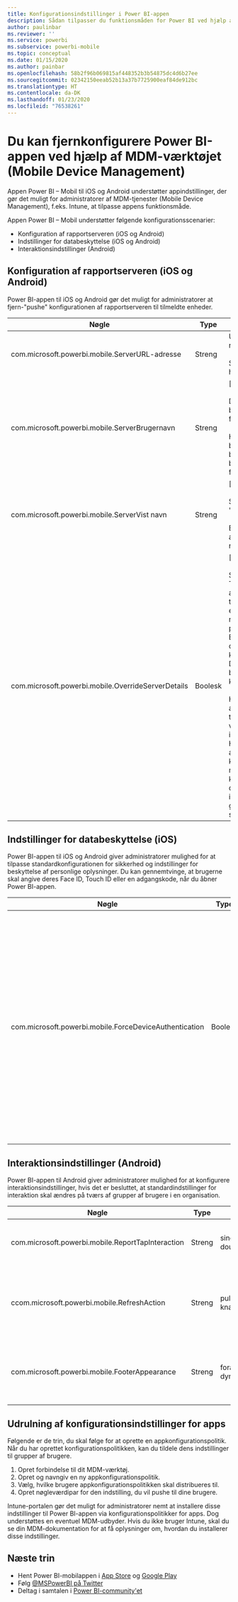 ```yaml
---
title: Konfigurationsindstillinger i Power BI-appen
description: Sådan tilpasser du funktionsmåden for Power BI ved hjælp af MDM-værktøjet
author: paulinbar
ms.reviewer: ''
ms.service: powerbi
ms.subservice: powerbi-mobile
ms.topic: conceptual
ms.date: 01/15/2020
ms.author: painbar
ms.openlocfilehash: 58b2f96b069815af448352b3b54875dc4d6b27ee
ms.sourcegitcommit: 02342150eeab52b13a37b7725900eaf84de912bc
ms.translationtype: HT
ms.contentlocale: da-DK
ms.lasthandoff: 01/23/2020
ms.locfileid: "76538261"
---
```

# <a name="remotely-configure-power-bi-app-using-mobile-device-management-mdm-tool"></a>Du kan fjernkonfigurere Power BI-appen ved hjælp af MDM-værktøjet (Mobile Device Management)

Appen Power BI – Mobil til iOS og Android understøtter appindstillinger, der gør det muligt for administratorer af MDM-tjenester (Mobile Device Management), f.eks. Intune, at tilpasse appens funktionsmåde.

Appen Power BI – Mobil understøtter følgende konfigurationsscenarier:

* Konfiguration af rapportserveren (iOS og Android)
* Indstillinger for databeskyttelse (iOS og Android)
* Interaktionsindstillinger (Android)

## <a name="report-server-configuration-ios-and-android"></a>Konfiguration af rapportserveren (iOS og Android)

Power BI-appen til iOS og Android gør det muligt for administratorer at fjern-"pushe" konfigurationen af rapportserveren til tilmeldte enheder.

| Nøgle | Type | Beskrivelse |
|---|---|---|
| com.microsoft.powerbi.mobile.ServerURL-adresse | Streng | URL-adresse til rapportserver.<br><br>Skal starte med http/https.|
| com.microsoft.powerbi.mobile.ServerBrugernavn | Streng | [valgfri]<br><br>Det brugernavn, der skal bruges til at oprette forbindelse til serveren.<br><br>Hvis der ikke findes et brugernavn, vil appen bede brugeren skrive brugernavnet til forbindelsen.|
| com.microsoft.powerbi.mobile.ServerVist navn | Streng | [valgfri]<br><br>Standardværdien er "Rapportserver"<br><br>Et navn, der bruges i appen til at repræsentere serveren. |
| com.microsoft.powerbi.mobile.OverrideServerDetails | Boolesk | [valgfri]<br><br>Standardværdien er True. Når værdien er angivet til True, tilsidesætter den alle eksisterende rapportserverdefinitioner på mobilenheden. Eksisterende servere, der allerede er konfigureret, slettes. Dette forhindrer også, at brugeren kan fjerne konfigurationen.<br><br>Hvis indstillingen er angivet til "False", tilføjes de overførte værdier, og eksisterende indstillinger ændres ikke. Hvis den samme URL-adresse allerede er konfigureret i mobilappen, forbliver konfigurationen, som den er. Appen beder ikke brugeren om at godkende igen for den samme server. |

## <a name="data-protection-settings-ios"></a>Indstillinger for databeskyttelse (iOS)

Power BI-appen til iOS og Android giver administratorer mulighed for at tilpasse standardkonfigurationen for sikkerhed og indstillinger for beskyttelse af personlige oplysninger. Du kan gennemtvinge, at brugerne skal angive deres Face ID, Touch ID eller en adgangskode, når du åbner Power BI-appen.

| Nøgle | Type | Beskrivelse |
|---|---|---|
| com.microsoft.powerbi.mobile.ForceDeviceAuthentication | Boolesk | Standardværdien er False. <br><br>Biometriske data, f.eks TouchID eller FaceID, kan være påkrævet, for at brugerne kan få adgang til appen på deres enhed. Når det er påkrævet, bruges biometriske data ud over godkendelse.<br><br>Hvis du bruger politikker for appbeskyttelse, anbefaler Microsoft, at du deaktiverer denne indstilling for at forhindre dobbelte adgangsprompter. |

## <a name="interaction-settings-android"></a>Interaktionsindstillinger (Android)

Power BI-appen til Android giver administratorer mulighed for at konfigurere interaktionsindstillinger, hvis det er besluttet, at standardindstillinger for interaktion skal ændres på tværs af grupper af brugere i en organisation. 

| Nøgle | Type | Værdier | Beskrivelse |
|---|---|---|---|
| com.microsoft.powerbi.mobile.ReportTapInteraction | Streng |  <nobr>single-tap</nobr><br><nobr>double-tap</nobr> | Konfigurer, om tryk på visualisering også vil lave et datapunktvalg. |
| ccom.microsoft.powerbi.mobile.RefreshAction | Streng |  <nobr>pull-to-refresh</nobr><br>knappen | Konfigurer, om brugeren skal have en knap til at opdatere rapporten, eller om han bruger træk-opdatering. |
| com.microsoft.powerbi.mobile.FooterAppearance | Streng |  forankret<br>dynamisk | Konfigurer, om rapportfoden skal fastgøres nederst i rapporten eller skjules automatisk. |

## <a name="deploying-app-configuration-settings"></a>Udrulning af konfigurationsindstillinger for apps

Følgende er de trin, du skal følge for at oprette en appkonfigurationspolitik. Når du har oprettet konfigurationspolitikken, kan du tildele dens indstillinger til grupper af brugere.

1. Opret forbindelse til dit MDM-værktøj.
2. Opret og navngiv en ny appkonfigurationspolitik.
3. Vælg, hvilke brugere appkonfigurationspolitikken skal distribueres til.
4. Opret nøgleværdipar for den indstilling, du vil pushe til dine brugere.

Intune-portalen gør det muligt for administratorer nemt at installere disse indstillinger til Power BI-appen via konfigurationspolitikker for apps. Dog understøttes en eventuel MDM-udbyder. Hvis du ikke bruger Intune, skal du se din MDM-dokumentation for at få oplysninger om, hvordan du installerer disse indstillinger.

## <a name="next-steps"></a>Næste trin

* Hent Power BI-mobilappen i [App Store](https://apps.apple.com/app/microsoft-power-bi/id929738808) og [Google Play](https://play.google.com/store/apps/details?id=com.microsoft.powerbim&amp;amp;clcid=0x409)
* Følg [@MSPowerBI på Twitter](https://twitter.com/MSPowerBI)
* Deltag i samtalen i [Power BI-community'et](https://community.powerbi.com/)
